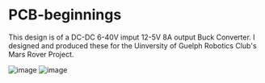 # PCB-beginnings
This design is of a DC-DC 6-40V imput 12-5V 8A output Buck Converter. I designed and produced these for the Uinversity of Guelph Robotics Club's Mars Rover Project.

![image](https://user-images.githubusercontent.com/77077715/132923275-bd820b7d-265d-42af-9554-6fee4015058b.png)
![image](https://user-images.githubusercontent.com/77077715/132923227-3fbb9d29-0066-4353-96f9-edc321d97bcf.png)

